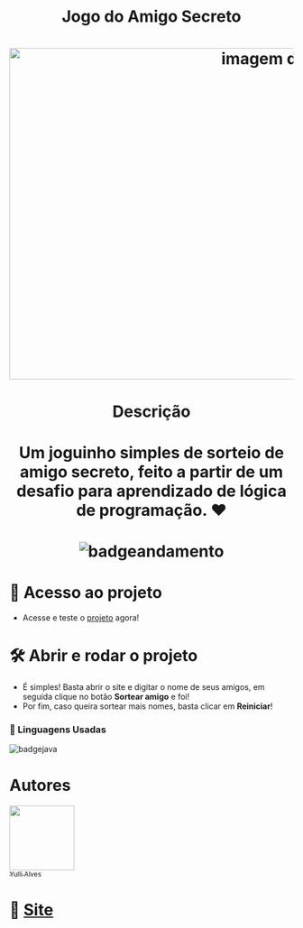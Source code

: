<h1 align="center"> Jogo do Amigo Secreto </h1>
<h1 align="center"> <img width="953" height="588" alt="imagem do jogo" src="https://github.com/user-attachments/assets/6fa8aa8b-db45-43d4-b7d0-cae800791e01" /> </h1>

<h1 align="center"> Descrição </h1>

<h1 align="center"> Um joguinho simples de sorteio de amigo secreto, feito a partir de um desafio para aprendizado de lógica de programação. ♥ </h1>
<h1 align="center"> <img alt="badgeandamento" src="https://img.shields.io/badge/STATUS-EM%20DESENVOLVIMENTO-purple">  </h1>

# 📁 Acesso ao projeto

- Acesse e teste o [projeto](https://challenge-amigo-ruby.vercel.app/) agora!

# 🛠️ Abrir e rodar o projeto

- É simples! Basta abrir o site e digitar o nome de seus amigos, em seguida clique no botão **Sortear amigo** e foi!
- Por fim, caso queira sortear mais nomes, basta clicar em **Reiniciar**!

### 🎈 Linguagens Usadas

<img alt="badgejava" src="https://img.shields.io/badge/linguagem-javascript-yellow">

# Autores

[<img loading="lazy" src="https://avatars.githubusercontent.com/u/223947634?v=4" width=115><br><sub>Yulli Alves</sub>](https://github.com/01yulli)

# 📍 [Site](https://01yulli.github.io/challenge-amigo/)
